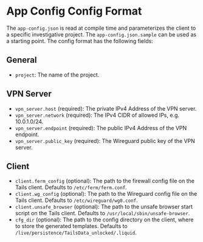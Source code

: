 # App Config Config Format

The `app-config.json` is read at compile time and parameterizes the client to a specific investigative project. The `app-config.json.sample` can be used as a starting point. The config format has the following fields:

## General

- `project`: The name of the project.

## VPN Server

- `vpn_server.host` (required): The private IPv4 Address of the VPN server.
- `vpn_server.network` (required): The IPv4 CIDR of allowed IPs, e.g. 10.0.1.0/24.
- `vpn_server.endpoint` (required): The public IPv4 Address of the VPN endpoint.
- `vpn_server.public_key` (required): The Wireguard public key of the VPN server.

## Client

- `client.ferm_config` (optional): The path to the firewall config file on the Tails client. Defaults to `/etc/ferm/ferm.conf`.
- `client.wg_config` (optional): The path to the Wireguard config file on the Tails client. Defaults to `/etc/wireguard/wg0.conf`.
- `client.unsafe_browser` (optional): The path to the unsafe browser start script on the Tails client. Defaults to `/usr/local/sbin/unsafe-browser`.
- `cfg_dir` (optional): The path to the config directory on the client, where to store the generated templates. Defaults to `/live/persistence/TailsData_unlocked/.liquid`.
